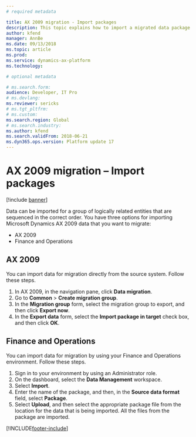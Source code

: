 ```yaml
---
# required metadata

title: AX 2009 migration - Import packages
description: This topic explains how to import a migrated data package from Microsoft Dynamics AX 2009 into Finance and Operations.
author: kfend
manager: AnnBe
ms.date: 09/13/2018
ms.topic: article
ms.prod: 
ms.service: dynamics-ax-platform
ms.technology: 

# optional metadata

# ms.search.form:  
audience: Developer, IT Pro
# ms.devlang: 
ms.reviewer: sericks
# ms.tgt_pltfrm: 
# ms.custom: 
ms.search.region: Global
# ms.search.industry:
ms.author: kfend
ms.search.validFrom: 2018-06-21
ms.dyn365.ops.version: Platform update 17
---
```


# AX 2009 migration – Import packages

[!include [banner](../includes/banner.md)]

Data can be imported for a group of logically related entities that are sequenced in the correct order. You have three options for importing Microsoft Dynamics AX 2009 data that you want to migrate:

- AX 2009
- Finance and Operations

## AX 2009
You can import data for migration directly from the source system. Follow these steps.

1. In AX 2009, in the navigation pane, click **Data migration**.
2. Go to **Common** \> **Create migration group**.
3. In the **Migration group** form, select the migration group to export, and then click **Export now**.
4. In the **Export data** form, select the **Import package in target** check box, and then click **OK**.

## Finance and Operations
You can import data for migration by using your Finance and Operations environment. Follow these steps.

1. Sign in to your environment by using an Administrator role.
2. On the dashboard, select the **Data Management** workspace.
3. Select **Import**.
4. Enter the name of the package, and then, in the **Source data format** field, select **Package**.
5. Select **Upload**, and then select the appropriate package file from the location for the data that is being imported. All the files from the package are imported.



[!INCLUDE[footer-include](../../../includes/footer-banner.md)]
